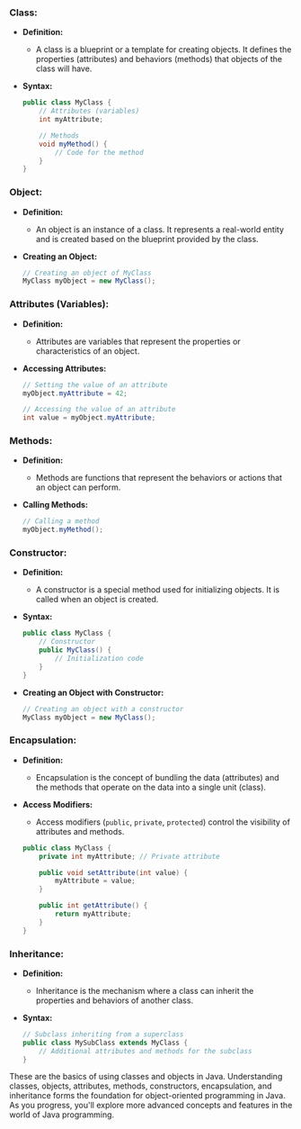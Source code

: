 
### Class:

- **Definition:**
  - A class is a blueprint or a template for creating objects. It defines the properties (attributes) and behaviors (methods) that objects of the class will have.

- **Syntax:**
  ```java
  public class MyClass {
      // Attributes (variables)
      int myAttribute;

      // Methods
      void myMethod() {
          // Code for the method
      }
  }
  ```

### Object:

- **Definition:**
  - An object is an instance of a class. It represents a real-world entity and is created based on the blueprint provided by the class.

- **Creating an Object:**
  ```java
  // Creating an object of MyClass
  MyClass myObject = new MyClass();
  ```

### Attributes (Variables):

- **Definition:**
  - Attributes are variables that represent the properties or characteristics of an object.

- **Accessing Attributes:**
  ```java
  // Setting the value of an attribute
  myObject.myAttribute = 42;

  // Accessing the value of an attribute
  int value = myObject.myAttribute;
  ```

### Methods:

- **Definition:**
  - Methods are functions that represent the behaviors or actions that an object can perform.

- **Calling Methods:**
  ```java
  // Calling a method
  myObject.myMethod();
  ```

### Constructor:

- **Definition:**
  - A constructor is a special method used for initializing objects. It is called when an object is created.

- **Syntax:**
  ```java
  public class MyClass {
      // Constructor
      public MyClass() {
          // Initialization code
      }
  }
  ```

- **Creating an Object with Constructor:**
  ```java
  // Creating an object with a constructor
  MyClass myObject = new MyClass();
  ```

### Encapsulation:

- **Definition:**
  - Encapsulation is the concept of bundling the data (attributes) and the methods that operate on the data into a single unit (class).

- **Access Modifiers:**
  - Access modifiers (`public`, `private`, `protected`) control the visibility of attributes and methods.

  ```java
  public class MyClass {
      private int myAttribute; // Private attribute

      public void setAttribute(int value) {
          myAttribute = value;
      }

      public int getAttribute() {
          return myAttribute;
      }
  }
  ```

### Inheritance:

- **Definition:**
  - Inheritance is the mechanism where a class can inherit the properties and behaviors of another class.

- **Syntax:**
  ```java
  // Subclass inheriting from a superclass
  public class MySubClass extends MyClass {
      // Additional attributes and methods for the subclass
  }
  ```

These are the basics of using classes and objects in Java. Understanding classes, objects, attributes, methods, constructors, encapsulation, and inheritance forms the foundation for object-oriented programming in Java. As you progress, you'll explore more advanced concepts and features in the world of Java programming.
